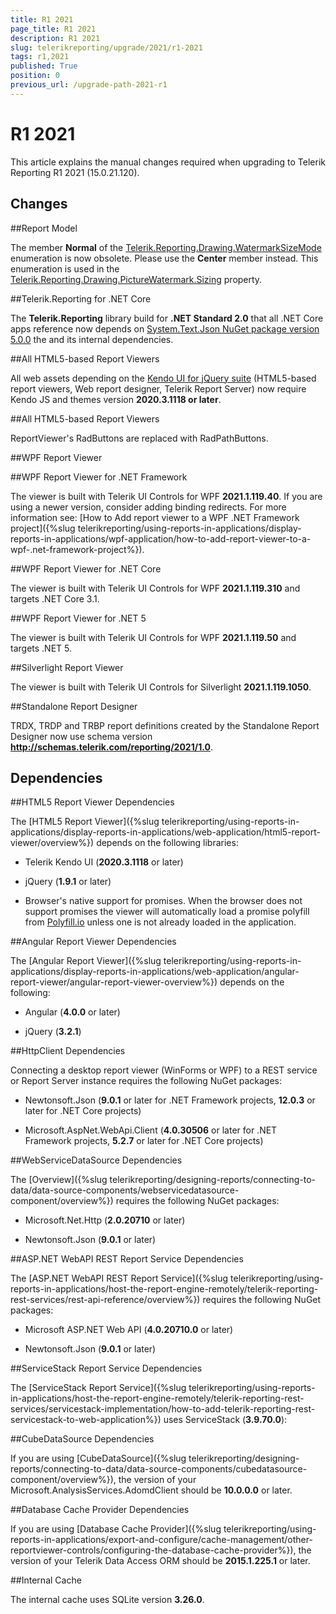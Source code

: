 ```yaml
---
title: R1 2021
page_title: R1 2021 
description: R1 2021
slug: telerikreporting/upgrade/2021/r1-2021
tags: r1,2021
published: True
position: 0
previous_url: /upgrade-path-2021-r1
---
```


# R1 2021

This article explains the manual changes required when upgrading to Telerik Reporting R1 2021 (15.0.21.120).

## Changes

##Report Model

The member __Normal__ of the [Telerik.Reporting.Drawing.WatermarkSizeMode](/reporting/api/Telerik.Reporting.Drawing.WatermarkSizeMode) enumeration is now obsolete. Please use the __Center__ member instead. This enumeration is used in the [Telerik.Reporting.Drawing.PictureWatermark.Sizing](/reporting/api/Telerik.Reporting.Drawing.PictureWatermark#Telerik_Reporting_Drawing_PictureWatermark_Sizing) property. 

##Telerik.Reporting for .NET Core

The __Telerik.Reporting__ library build for __.NET Standard 2.0__ that all .NET Core apps reference now depends on [System.Text.Json NuGet package version 5.0.0](https://www.nuget.org/packages/System.Text.Json/5.0.0) the  and its internal dependencies. 

##All HTML5-based Report Viewers

All web assets depending on the [Kendo UI for jQuery suite](https://www.telerik.com/kendo-ui) (HTML5-based report viewers, Web report designer, Telerik Report Server) now require Kendo JS and themes version __2020.3.1118 or later__. 

##All HTML5-based Report Viewers

ReportViewer's RadButtons are replaced with RadPathButtons. 

##WPF Report Viewer

##WPF Report Viewer for .NET Framework

The viewer is built with Telerik UI Controls for WPF __2021.1.119.40__. If you are using a newer version, consider adding binding redirects. For more information see: [How to Add report viewer to a WPF .NET Framework project]({%slug telerikreporting/using-reports-in-applications/display-reports-in-applications/wpf-application/how-to-add-report-viewer-to-a-wpf-.net-framework-project%}).

##WPF Report Viewer for .NET Core

The viewer is built with Telerik UI Controls for WPF __2021.1.119.310__ and targets .NET Core 3.1. 

##WPF Report Viewer for .NET 5

The viewer is built with Telerik UI Controls for WPF __2021.1.119.50__ and targets .NET 5. 

##Silverlight Report Viewer

The viewer is built with Telerik UI Controls for Silverlight __2021.1.119.1050__. 

##Standalone Report Designer

TRDX, TRDP and TRBP report definitions created by the Standalone Report Designer now use schema version __http://schemas.telerik.com/reporting/2021/1.0__. 

## Dependencies

##HTML5 Report Viewer Dependencies

The [HTML5 Report Viewer]({%slug telerikreporting/using-reports-in-applications/display-reports-in-applications/web-application/html5-report-viewer/overview%}) depends on the following libraries: 

* Telerik Kendo UI (__2020.3.1118__ or later) 

* jQuery (__1.9.1__ or later) 

* Browser's native support for promises. When the browser does not support promises the viewer will automatically load a promise polyfill from [Polyfill.io](https://polyfill.io) unless one is not already loaded in the application. 

##Angular Report Viewer Dependencies

 The [Angular Report Viewer]({%slug telerikreporting/using-reports-in-applications/display-reports-in-applications/web-application/angular-report-viewer/angular-report-viewer-overview%}) depends on the following:  

* Angular (__4.0.0__ or later) 

* jQuery (__3.2.1__) 

##HttpClient Dependencies

Connecting a desktop report viewer (WinForms or WPF) to a REST service or Report Server instance requires the following NuGet packages: 

* Newtonsoft.Json (__9.0.1__ or later for .NET Framework projects, __12.0.3__ or later for .NET Core projects) 

* Microsoft.AspNet.WebApi.Client (__4.0.30506__ or later for .NET Framework projects, __5.2.7__ or later for .NET Core projects) 

##WebServiceDataSource Dependencies

The [Overview]({%slug telerikreporting/designing-reports/connecting-to-data/data-source-components/webservicedatasource-component/overview%}) requires the following NuGet packages: 

* Microsoft.Net.Http (__2.0.20710__ or later) 

* Newtonsoft.Json (__9.0.1__ or later) 

##ASP.NET WebAPI REST Report Service Dependencies

The [ASP.NET WebAPI REST Report Service]({%slug telerikreporting/using-reports-in-applications/host-the-report-engine-remotely/telerik-reporting-rest-services/rest-api-reference/overview%}) requires the following NuGet packages: 

* Microsoft ASP.NET Web API (__4.0.20710.0__ or later) 

* Newtonsoft.Json (__9.0.1__ or later) 

##ServiceStack Report Service Dependencies

The [ServiceStack Report Service]({%slug telerikreporting/using-reports-in-applications/host-the-report-engine-remotely/telerik-reporting-rest-services/servicestack-implementation/how-to-add-telerik-reporting-rest-servicestack-to-web-application%}) uses ServiceStack (__3.9.70.0__): 

##CubeDataSource Dependencies

If you are using [CubeDataSource]({%slug telerikreporting/designing-reports/connecting-to-data/data-source-components/cubedatasource-component/overview%}), the version of your Microsoft.AnalysisServices.AdomdClient should be __10.0.0.0__ or later. 

##Database Cache Provider Dependencies

If you are using [Database Cache Provider]({%slug telerikreporting/using-reports-in-applications/export-and-configure/cache-management/other-reportviewer-controls/configuring-the-database-cache-provider%}), the version of your Telerik Data Access ORM should be __2015.1.225.1__ or later. 

##Internal Cache

The internal cache uses SQLite version __3.26.0__.
